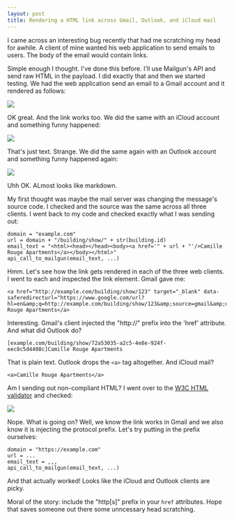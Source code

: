 ```yaml
---
layout: post
title: Rendering a HTML link across Gmail, Outlook, and iCloud mail
---
```


I came across an interesting bug recently that had me scratching my head for awhile. A client of mine wanted his web application to send emails to users. The body of the email would contain links. 

Simple enough I thought. I've done this before. I'll use Mailgun's API and send raw HTML in the payload. I did exactly that and then we started testing. We had the web application send an email to a Gmail account and it rendered as follows:

<img src="https://s3-us-west-1.amazonaws.com/dopeboy/render-email-blog-post/rendered_gmail.png"/>

OK great. And the link works too. We did the same with an iCloud account and something funny happened:

<img src="https://s3-us-west-1.amazonaws.com/dopeboy/render-email-blog-post/rendered_icloud.png"/>

That's just text. Strange. We did the same again with an Outlook account and something funny happened again:

<img src="https://s3-us-west-1.amazonaws.com/dopeboy/render-email-blog-post/rendered_outlook.png"/>

Uhh OK. ALmost looks like markdown. 

My first thought was maybe the mail server was changing the message's source code. I checked and the source was the same across all three clients. I went back to my code and checked exactly what I was sending out:

```
domain = "example.com"
url = domain + "/building/show/" + str(building.id)
email_text = "<html><head></head><body><a href='" + url + "'/>Camille Rouge Apartments</a></body></html>"
api_call_to_mailgun(email_text, ...)
```

Hmm. Let's see how the link gets rendered in each of the three web clients. I went to each and inspected the link element. Gmail gave me:

```
<a href="http://example.com/building/show/123" target="_blank" data-saferedirecturl="https://www.google.com/url?hl=en&amp;q=http://example.com/building/show/123&amp;source=gmail&amp;ust=1482686872740000&amp;usg=AFQjCNGDsVUEvhZC0ztVDi5B9IQWMM266Q">Camille Rouge Apartments</a>
```

Interesting. Gmail's client injected the "http://" prefix into the 'href' attribute. And what did Outlook do?

```
[example.com/building/show/72a53035-a2c5-4e8e-924f-eec8c5d4408c]Camille Rouge Apartments
```

That is plain text. Outlook drops the `<a>` tag altogether. And iCloud mail?

```
<a>Camille Rouge Apartments</a>
```

Am I sending out non-compliant HTML? I went over to the [W3C HTML validator](https://validator.w3.org) and checked:

<img src="https://s3-us-west-1.amazonaws.com/dopeboy/render-email-blog-post/w3c.png"/>

Nope. What is going on? Well, we know the link works in Gmail and we also know it is injecting the protocol prefix. Let's try putting in the prefix ourselves:

```
domain = "https://example.com"
url = ...
email_text = ,,,
api_call_to_mailgun(email_text, ...)
```

And that actually worked! Looks like the iCloud and Outlook clients are picky.

Moral of the story: include the "http[s]" prefix in your `href` attributes. Hope that saves someone out there some unncessary head scratching.
